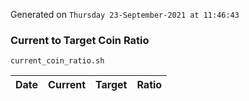 Generated on `Thursday 23-September-2021 at 11:46:43`

### Current to Target Coin Ratio
`current_coin_ratio.sh`

Date|Current|Target|Ratio
---|---|---|---
